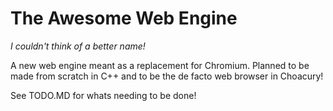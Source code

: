 # The Awesome Web Engine
_I couldn't think of a better name!_

A new web engine meant as a replacement for Chromium. Planned to be made from scratch in C++ and to be the de facto web browser in Choacury!

See TODO.MD for whats needing to be done!
